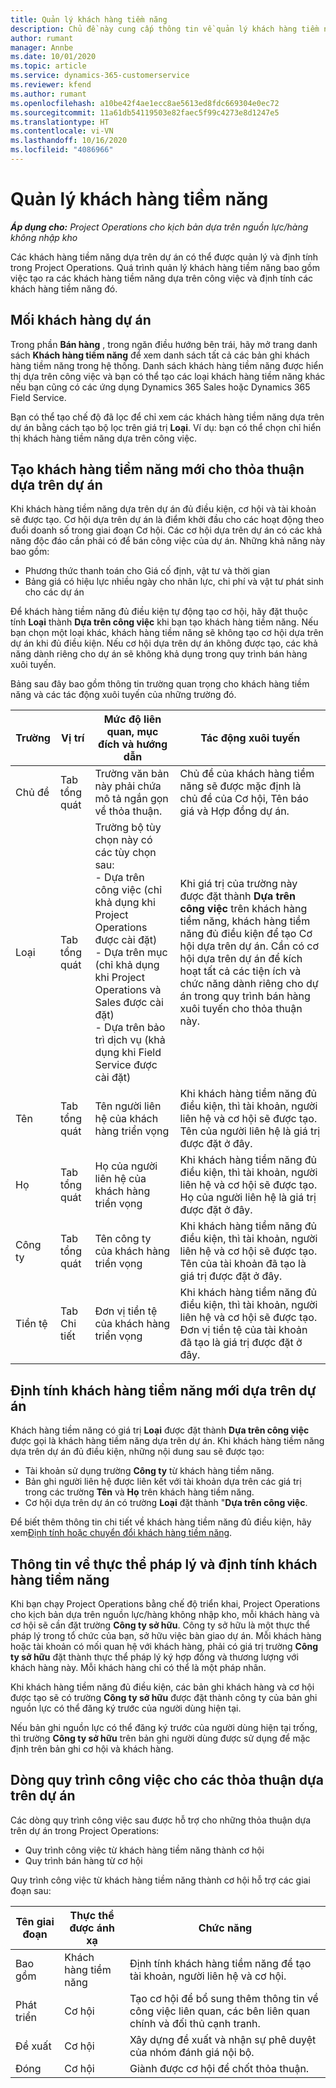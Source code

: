 ```yaml
---
title: Quản lý khách hàng tiềm năng
description: Chủ đề này cung cấp thông tin về quản lý khách hàng tiềm năng dựa trên dự án.
author: rumant
manager: Annbe
ms.date: 10/01/2020
ms.topic: article
ms.service: dynamics-365-customerservice
ms.reviewer: kfend
ms.author: rumant
ms.openlocfilehash: a10be42f4ae1ecc8ae5613ed8fdc669304e0ec72
ms.sourcegitcommit: 11a61db54119503e82faec5f99c4273e8d1247e5
ms.translationtype: HT
ms.contentlocale: vi-VN
ms.lasthandoff: 10/16/2020
ms.locfileid: "4086966"
---
```

# <a name="manage-leads"></a>Quản lý khách hàng tiềm năng

_**Áp dụng cho:** Project Operations cho kịch bản dựa trên nguồn lực/hàng không nhập kho_

Các khách hàng tiềm năng dựa trên dự án có thể được quản lý và định tính trong Project Operations. Quá trình quản lý khách hàng tiềm năng bao gồm việc tạo ra các khách hàng tiềm năng dựa trên công việc và định tính các khách hàng tiềm năng đó. 

## <a name="project-sales-leads"></a>Mối khách hàng dự án

Trong phần **Bán hàng** , trong ngăn điều hướng bên trái, hãy mở trang danh sách **Khách hàng tiềm năng** để xem danh sách tất cả các bản ghi khách hàng tiềm năng trong hệ thống. Danh sách khách hàng tiềm năng được hiển thị dựa trên công việc và bạn có thể tạo các loại khách hàng tiềm năng khác nếu bạn cũng có các ứng dụng Dynamics 365 Sales hoặc Dynamics 365 Field Service.

Bạn có thể tạo chế độ đã lọc để chỉ xem các khách hàng tiềm năng dựa trên dự án bằng cách tạo bộ lọc trên giá trị **Loại**. Ví dụ: bạn có thể chọn chỉ hiển thị khách hàng tiềm năng dựa trên công việc.

## <a name="create-a-new-lead-for-a-project-based-deal"></a>Tạo khách hàng tiềm năng mới cho thỏa thuận dựa trên dự án

Khi khách hàng tiềm năng dựa trên dự án đủ điều kiện, cơ hội và tài khoản sẽ được tạo. Cơ hội dựa trên dự án là điểm khởi đầu cho các hoạt động theo đuổi doanh số trong giai đoạn Cơ hội. Các cơ hội dựa trên dự án có các khả năng độc đáo cần phải có để bán công việc của dự án. Những khả năng này bao gồm:

- Phương thức thanh toán cho Giá cố định, vật tư và thời gian
- Bảng giá có hiệu lực nhiều ngày cho nhân lực, chi phí và vật tư phát sinh cho các dự án

Để khách hàng tiềm năng đủ điều kiện tự động tạo cơ hội, hãy đặt thuộc tính **Loại** thành **Dựa trên công việc** khi bạn tạo khách hàng tiềm năng. Nếu bạn chọn một loại khác, khách hàng tiềm năng sẽ không tạo cơ hội dựa trên dự án khi đủ điều kiện. Nếu cơ hội dựa trên dự án không được tạo, các khả năng dành riêng cho dự án sẽ không khả dụng trong quy trình bán hàng xuôi tuyến.

Bảng sau đây bao gồm thông tin trường quan trọng cho khách hàng tiềm năng và các tác động xuôi tuyến của những trường đó.
 
| **Trường** | **Vị trí** | **Mức độ liên quan, mục đích và hướng dẫn** | **Tác động xuôi tuyến** |
| --- | --- | --- | --- |
| Chủ đề | Tab tổng quát | Trường văn bản này phải chứa mô tả ngắn gọn về thỏa thuận. | Chủ đề của khách hàng tiềm năng sẽ được mặc định là chủ đề của Cơ hội, Tên báo giá và Hợp đồng dự án. |
| Loại | Tab tổng quát | Trường bộ tùy chọn này có các tùy chọn sau:</br>- Dựa trên công việc (chỉ khả dụng khi Project Operations được cài đặt)</br>- Dựa trên mục (chỉ khả dụng khi Project Operations và Sales được cài đặt)</br>- Dựa trên bảo trì dịch vụ (khả dụng khi Field Service được cài đặt) | Khi giá trị của trường này được đặt thành **Dựa trên công việc** trên khách hàng tiềm năng, khách hàng tiềm năng đủ điều kiện để tạo Cơ hội dựa trên dự án. Cần có cơ hội dựa trên dự án để kích hoạt tất cả các tiện ích và chức năng dành riêng cho dự án trong quy trình bán hàng xuôi tuyến cho thỏa thuận này. |
| Tên | Tab tổng quát | Tên người liên hệ của khách hàng triển vọng | Khi khách hàng tiềm năng đủ điều kiện, thì tài khoản, người liên hệ và cơ hội sẽ được tạo. Tên của người liên hệ là giá trị được đặt ở đây. |
| Họ | Tab tổng quát | Họ của người liên hệ của khách hàng triển vọng | Khi khách hàng tiềm năng đủ điều kiện, thì tài khoản, người liên hệ và cơ hội sẽ được tạo. Họ của người liên hệ là giá trị được đặt ở đây. |
| Công ty | Tab tổng quát | Tên công ty của khách hàng triển vọng | Khi khách hàng tiềm năng đủ điều kiện, thì tài khoản, người liên hệ và cơ hội sẽ được tạo. Tên của tài khoản đã tạo là giá trị được đặt ở đây. |
| Tiền tệ | Tab Chi tiết | Đơn vị tiền tệ của khách hàng triển vọng | Khi khách hàng tiềm năng đủ điều kiện, thì tài khoản, người liên hệ và cơ hội sẽ được tạo. Đơn vị tiền tệ của tài khoản đã tạo là giá trị được đặt ở đây. |

## <a name="qualify-a-new-project-based-lead"></a>Định tính khách hàng tiềm năng mới dựa trên dự án

Khách hàng tiềm năng có giá trị **Loại** được đặt thành **Dựa trên công việc** được gọi là khách hàng tiềm năng dựa trên dự án. Khi khách hàng tiềm năng dựa trên dự án đủ điều kiện, những nội dung sau sẽ được tạo:

- Tài khoản sử dụng trường **Công ty** từ khách hàng tiềm năng.
- Bản ghi người liên hệ được liên kết với tài khoản dựa trên các giá trị trong các trường **Tên** và **Họ** trên khách hàng tiềm năng.
- Cơ hội dựa trên dự án có trường **Loại** đặt thành &quot;**Dựa trên công việc**.

Để biết thêm thông tin chi tiết về khách hàng tiềm năng đủ điều kiện, hãy xem[Định tính hoặc chuyển đổi khách hàng tiềm năng](https://docs.microsoft.com/dynamics365/sales-enterprise/qualify-lead-convert-opportunity-sales).

## <a name="lead-qualification-and-legal-entity-information"></a>Thông tin về thực thể pháp lý và định tính khách hàng tiềm năng 

Khi bạn chạy Project Operations bằng chế độ triển khai, Project Operations cho kịch bản dựa trên nguồn lực/hàng không nhập kho, mỗi khách hàng và cơ hội sẽ cần đặt trường **Công ty sở hữu**. Công ty sở hữu là một thực thể pháp lý trong tổ chức của bạn, sở hữu việc bàn giao dự án. Mỗi khách hàng hoặc tài khoản có mối quan hệ với khách hàng, phải có giá trị trường **Công ty sở hữu** đặt thành thực thể pháp lý ký hợp đồng và thương lượng với khách hàng này. Mỗi khách hàng chỉ có thể là một pháp nhân.

Khi khách hàng tiềm năng đủ điều kiện, các bản ghi khách hàng và cơ hội được tạo sẽ có trường **Công ty sở hữu** được đặt thành công ty của bản ghi nguồn lực có thể đăng ký trước của người dùng hiện tại.

Nếu bản ghi nguồn lực có thể đăng ký trước của người dùng hiện tại trống, thì trường **Công ty sở hữu** trên bản ghi người dùng được sử dụng để mặc định trên bản ghi cơ hội và khách hàng.

## <a name="business-process-flow-for-project-based-deals"></a>Dòng quy trình công việc cho các thỏa thuận dựa trên dự án

Các dòng quy trình công việc sau được hỗ trợ cho những thỏa thuận dựa trên dự án trong Project Operations:

- Quy trình công việc từ khách hàng tiềm năng thành cơ hội
- Quy trình bán hàng từ cơ hội

Quy trình công việc từ khách hàng tiềm năng thành cơ hội hỗ trợ các giai đoạn sau:

| Tên giai đoạn | Thực thể được ánh xạ | Chức năng |
| --- | --- | --- |
| Bao gồm | Khách hàng tiềm năng | Định tính khách hàng tiềm năng để tạo tài khoản, người liên hệ và cơ hội. |
| Phát triển | Cơ hội | Tạo cơ hội để bổ sung thêm thông tin về công việc liên quan, các bên liên quan chính và đối thủ cạnh tranh. |
| Đề xuất | Cơ hội | Xây dựng đề xuất và nhận sự phê duyệt của nhóm đánh giá nội bộ. |
| Đóng | Cơ hội | Giành được cơ hội để chốt thỏa thuận. |
